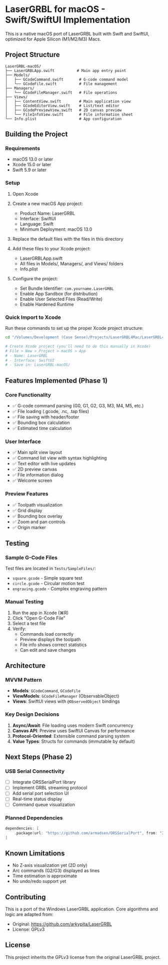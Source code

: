 # LaserGRBL for macOS - Swift/SwiftUI Implementation

This is a native macOS port of LaserGRBL built with Swift and SwiftUI, optimized for Apple Silicon (M1/M2/M3) Macs.

## Project Structure

```
LaserGRBL-macOS/
├── LaserGRBLApp.swift          # Main app entry point
├── Models/
│   ├── GCodeCommand.swift       # G-code command model
│   └── GCodeFile.swift          # File management
├── Managers/
│   └── GCodeFileManager.swift   # File operations
├── Views/
│   ├── ContentView.swift        # Main application view
│   ├── GCodeEditorView.swift    # List/text editor
│   ├── GCodePreviewView.swift   # 2D canvas preview
│   └── FileInfoView.swift       # File information sheet
└── Info.plist                   # App configuration
```

## Building the Project

### Requirements
- macOS 13.0 or later
- Xcode 15.0 or later
- Swift 5.9 or later

### Setup

1. Open Xcode
2. Create a new macOS App project:
   - Product Name: LaserGRBL
   - Interface: SwiftUI
   - Language: Swift
   - Minimum Deployment: macOS 13.0

3. Replace the default files with the files in this directory

4. Add these files to your Xcode project:
   - LaserGRBLApp.swift
   - All files in Models/, Managers/, and Views/ folders
   - Info.plist

5. Configure the project:
   - Set Bundle Identifier: `com.yourname.LaserGRBL`
   - Enable App Sandbox (for distribution)
   - Enable User Selected Files (Read/Write)
   - Enable Hardened Runtime

### Quick Import to Xcode

Run these commands to set up the proper Xcode project structure:

```bash
cd "/Volumes/Development (Case Sense)/Projects/LaserGRBL4Mac/LaserGRBL4Mac"

# Create Xcode project (you'll need to do this manually in Xcode)
# File > New > Project > macOS > App
# - Name: LaserGRBL
# - Interface: SwiftUI
# - Save in: LaserGRBL-macOS/
```

## Features Implemented (Phase 1)

### Core Functionality
- ✅ G-code command parsing (G0, G1, G2, G3, M3, M4, M5, etc.)
- ✅ File loading (.gcode, .nc, .tap files)
- ✅ File saving with header/footer
- ✅ Bounding box calculation
- ✅ Estimated time calculation

### User Interface
- ✅ Main split view layout
- ✅ Command list view with syntax highlighting
- ✅ Text editor with live updates
- ✅ 2D preview canvas
- ✅ File information dialog
- ✅ Welcome screen

### Preview Features
- ✅ Toolpath visualization
- ✅ Grid display
- ✅ Bounding box overlay
- ✅ Zoom and pan controls
- ✅ Origin marker

## Testing

### Sample G-Code Files

Test files are located in `Tests/SampleFiles/`:
- `square.gcode` - Simple square test
- `circle.gcode` - Circular motion test
- `engraving.gcode` - Complex engraving pattern

### Manual Testing

1. Run the app in Xcode (⌘R)
2. Click "Open G-Code File"
3. Select a test file
4. Verify:
   - Commands load correctly
   - Preview displays the toolpath
   - File info shows correct statistics
   - Can edit and save changes

## Architecture

### MVVM Pattern
- **Models**: `GCodeCommand`, `GCodeFile`
- **ViewModels**: `GCodeFileManager` (ObservableObject)
- **Views**: SwiftUI views with `@ObservedObject` bindings

### Key Design Decisions

1. **Async/Await**: File loading uses modern Swift concurrency
2. **Canvas API**: Preview uses SwiftUI Canvas for performance
3. **Protocol-Oriented**: Extensible command parsing system
4. **Value Types**: Structs for commands (immutable by default)

## Next Steps (Phase 2)

### USB Serial Connectivity
- [ ] Integrate ORSSerialPort library
- [ ] Implement GRBL streaming protocol
- [ ] Add serial port selection UI
- [ ] Real-time status display
- [ ] Command queue visualization

### Planned Dependencies
```swift
dependencies: [
    .package(url: "https://github.com/armadsen/ORSSerialPort", from: "2.1.0")
]
```

## Known Limitations

- No Z-axis visualization yet (2D only)
- Arc commands (G2/G3) displayed as lines
- Time estimation is approximate
- No undo/redo support yet

## Contributing

This is a port of the Windows LaserGRBL application. Core algorithms and logic are adapted from:
- Original: https://github.com/arkypita/LaserGRBL
- License: GPLv3

## License

This project inherits the GPLv3 license from the original LaserGRBL project.

